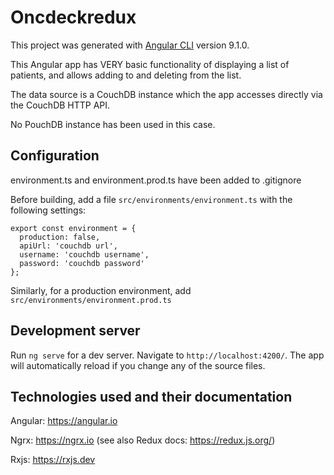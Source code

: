 # Oncdeckredux

This project was generated with [Angular CLI](https://github.com/angular/angular-cli) version 9.1.0.

This Angular app has VERY basic functionality of displaying a list of patients, and allows adding to and deleting from the list.

The data source is a CouchDB instance which the app accesses directly via the CouchDB HTTP API.

No PouchDB instance has been used in this case.

## Configuration

environment.ts and environment.prod.ts have been added to .gitignore

Before building, add a file `src/environments/environment.ts` with the following settings:
```
export const environment = {
  production: false,
  apiUrl: 'couchdb url',
  username: 'couchdb username',
  password: 'couchdb password'
};
```
Similarly, for a production environment, add `src/environments/environment.prod.ts`

## Development server

Run `ng serve` for a dev server. Navigate to `http://localhost:4200/`. The app will automatically reload if you change any of the source files.


## Technologies used and their documentation
Angular: https://angular.io

Ngrx: https://ngrx.io (see also Redux docs: https://redux.js.org/)

Rxjs: https://rxjs.dev
